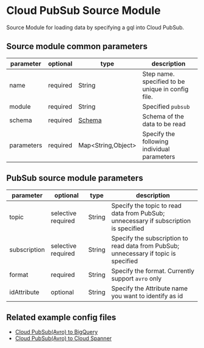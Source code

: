 # Cloud PubSub Source Module

Source Module for loading data by specifying a gql into Cloud PubSub.

## Source module common parameters

| parameter | optional | type | description |
| --- | --- | --- | --- |
| name | required | String | Step name. specified to be unique in config file. |
| module | required | String | Specified `pubsub` |
| schema | required | [Schema](SCHEMA.md) | Schema of the data to be read |
| parameters | required | Map<String,Object\> | Specify the following individual parameters |

## PubSub source module parameters

| parameter | optional | type | description |
| --- | --- | --- | --- |
| topic | selective required | String | Specify the topic to read data from PubSub; unnecessary if subscription is specified |
| subscription | selective required | String | Specify the subscription to read data from PubSub; unnecessary if topic is specified |
| format | required | String | Specify the format. Currently support `avro` only |
| idAttribute | optional | String | Specify the Attribute name you want to identify as id |

## Related example config files

* [Cloud PubSub(Avro) to BigQuery](../../../../examples/pubsub-avro-to-bigquery.json)
* [Cloud PubSub(Avro) to Cloud Spanner](../../../../examples/pubsub-avro-to-spanner.json)